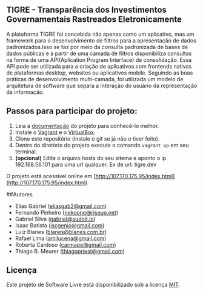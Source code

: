 ## TIGRE - Transparência dos Investimentos Governamentais Rastreados Eletronicamente

A plataforma TIGRE foi concebida não apenas como um aplicativo, mas um framework para o desenvolvimento de filtros para a apresentação de dados padronizados.Isso se faz por meio da consulta padronizada de bases de dados públicas e a partir de uma camada de filtros disponibiliza consultas na forma de uma API(Aplication Program Interface) de consolidação. Essa API pode ser utilizada para a criação de aplicativos com frontends nativos de plataformas desktop, websites ou aplicativos mobile. Seguindo as boas práticas de desenvolvimento multi-camada, foi utilizada um modelo de arquitetura de software que separa a interação do usuário da representação da informação.

## Passos para participar do projeto:

1. Leia a [documentação](https://github.com/hackatondasosc/tigre/wiki/O-Projeto) do projeto para conhecê-lo melhor.
2. Instale o [Vagrant](http://www.vagrantup.com/) e o [VirtualBox](https://www.virtualbox.org/).
2. Clone este repositório (instale o git se já não o tiver feito).
3. Dentro do diretório do projeto execute o comando `vagrant up` em seu terminal.
4. **(opcional)** Edite o arquivo hosts do seu sitema e aponto o ip 192.168.56.101 para uma url qualquer. Ex de url: tigre.dev

O projeto está acessível online em [http://107.170.175.95/index.html](http://107.170.175.95/index.html)

##Autores

* Elias Gabriel (eliasgab2@gmail.com)
* Fernando Pinheiro (nekoone@riseup.net) 
* Gabriel Silva (gabriel@sudoit.io)   
* Isaac Batista (iscgenio@gmail.com)
* Luiz Blanes (blanes@blanes.com.br)
* Rafael Lima (amilucena@gmail.com)
* Roberta Cardoso (carmape@gmail.com)
* Thiago B. Meurer (thiagopriest@gmail.com)

## Licença

Este projeto de Software Livre está disponibilizado sob a licença [MIT](http://opensource.org/licenses/MIT).

